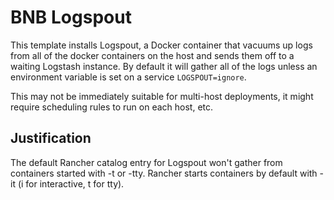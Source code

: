 # BNB Logspout
This template installs Logspout, a Docker container that vacuums up logs from all of the docker containers on the host and sends them off to a waiting Logstash instance.  By default it will gather all of the logs unless an environment variable is set on a service `LOGSPOUT=ignore`.

This may not be immediately suitable for multi-host deployments, it might require scheduling rules to run on each host, etc.

## Justification
The default Rancher catalog entry for Logspout won't gather from containers started with -t or -tty.  Rancher starts containers by default with -it (i for interactive, t for tty).
